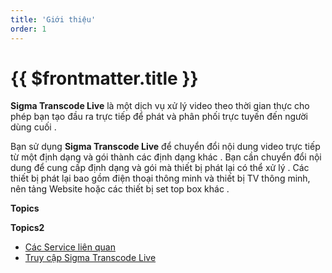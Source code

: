 ```yaml
---
title: 'Giới thiệu'
order: 1
---
```


# {{ $frontmatter.title }}

**Sigma Transcode Live** là một dịch vụ xử lý video theo thời gian thực cho phép bạn tạo đầu ra trực tiếp để phát và phân phối trực tuyến đến người dùng cuối \.

Bạn sử dụng **Sigma Transcode Live** để chuyển đổi nội dung video trực tiếp từ một định dạng và gói thành các định dạng khác \. Bạn cần chuyển đổi nội dung để cung cấp định dạng và gói mà thiết bị phát lại có thể xử lý \. Các thiết bị phát lại bao gồm điện thoại thông minh và thiết bị TV thông minh, nên tảng Website hoặc các thiết bị set top box khác \.

**Topics**

**Topics2**
+ [Các Service liên quan](03-relate-services.md)
+ [Truy cập Sigma Transcode Live](04-what-is-accessing.md)